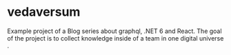 # vedaversum
Example project of a Blog series about graphql, .NET 6 and React. The goal of the project is to collect knowledge inside of a team in one digital universe .
